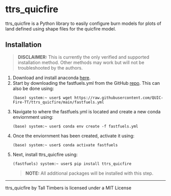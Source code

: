 # ttrs_quicfire

ttrs_quicfire is a Python library to easily configure burn models for plots of land defined using shape files for the quicfire model.

## Installation

> **DISCLAIMER:** This is currently the only verified and supported installation method. Other methods may work but will not be troubleshooted by the authors.

1. Download and install anaconda [here](https://www.anaconda.com).
2. Start by downloading the fastfuels.yml from the GitHub [repo](https://github.com/QUIC-Fire-TT/ttrs_quicfire). This can also be done using:
    ```console
    (base) system:~ user$ wget https://raw.githubusercontent.com/QUIC-Fire-TT/ttrs_quicfire/main/fastfuels.yml
    ```
3. Navigate to where the fastfuels.yml is located and create a new conda enviornment using:
    ```console
    (base) system:~ user$ conda env create -f fastfuels.yml
    ```
4. Once the enviornment has been created, activate it using:
    ```console
    (base) system:~ user$ conda activate fastfuels
    ```
5. Next, install ttrs_quicfire using:
    ```console
    (fastfuels) system:~ user$ pip install ttrs_quicfire
    ```
    > **NOTE:** All additional packages will be installed with this step.

<hr>

ttrs_quicfire by Tall Timbers is licensed under a MIT License